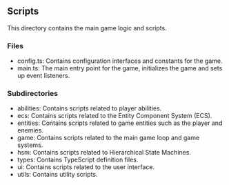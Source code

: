## Scripts

This directory contains the main game logic and scripts.

### Files

- config.ts: Contains configuration interfaces and constants for the game.
- main.ts: The main entry point for the game, initializes the game and sets up event listeners.

### Subdirectories

- abilities: Contains scripts related to player abilities.
- ecs: Contains scripts related to the Entity Component System (ECS).
- entities: Contains scripts related to game entities such as the player and enemies.
- game: Contains scripts related to the main game loop and game systems.
- hsm: Contains scripts related to Hierarchical State Machines.
- types: Contains TypeScript definition files.
- ui: Contains scripts related to the user interface.
- utils: Contains utility scripts.
